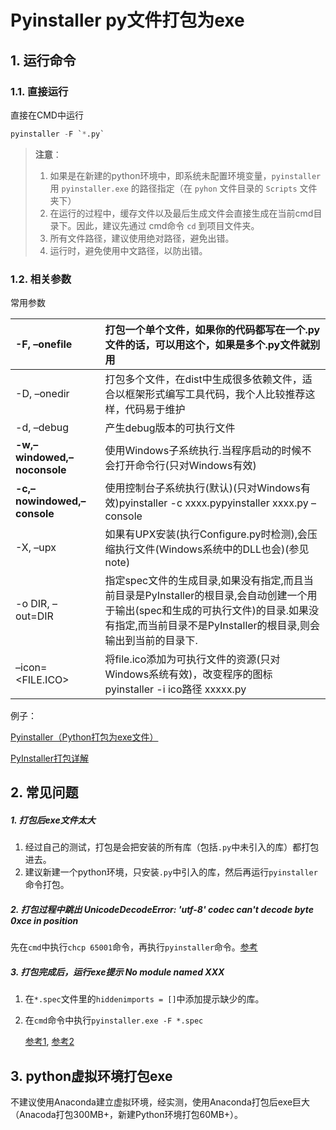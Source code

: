 # Pyinstaller py文件打包为exe

## 1. 运行命令

### 1.1. 直接运行

直接在CMD中运行

```python
pyinstaller -F `*.py`
```


> **注意**：
>
> 1. 如果是在新建的python环境中，即系统未配置环境变量，`pyinstaller` 用 `pyinstaller.exe` 的路径指定（在 `pyhon` 文件目录的 `Scripts` 文件夹下）
> 2. 在运行的过程中，缓存文件以及最后生成文件会直接生成在当前cmd目录下。因此，建议先通过 cmd命令 `cd` 到项目文件夹。
> 3. 所有文件路径，建议使用绝对路径，避免出错。
> 4. 运行时，避免使用中文路径，以防出错。

### 1.2. 相关参数

常用参数

| -F, –onefile                | 打包一个单个文件，如果你的代码都写在一个.py文件的话，可以用这个，如果是多个.py文件就别用 |
| :-------------------------- | :----------------------------------------------------------- |
| -D, –onedir                 | 打包多个文件，在dist中生成很多依赖文件，适合以框架形式编写工具代码，我个人比较推荐这样，代码易于维护 |
| -d, –debug                  | 产生debug版本的可执行文件                                    |
| **-w,–windowed,–noconsole** | 使用Windows子系统执行.当程序启动的时候不会打开命令行(只对Windows有效) |
| **-c,–nowindowed,–console** | 使用控制台子系统执行(默认)(只对Windows有效)pyinstaller -c xxxx.pypyinstaller xxxx.py –console |
| -X, –upx                    | 如果有UPX安装(执行Configure.py时检测),会压缩执行文件(Windows系统中的DLL也会)(参见note) |
| -o DIR, –out=DIR            | 指定spec文件的生成目录,如果没有指定,而且当前目录是PyInstaller的根目录,会自动创建一个用于输出(spec和生成的可执行文件)的目录.如果没有指定,而当前目录不是PyInstaller的根目录,则会输出到当前的目录下. |
| –icon=<FILE.ICO>            | 将file.ico添加为可执行文件的资源(只对Windows系统有效)，改变程序的图标 pyinstaller -i ico路径 xxxxx.py |

例子：

[Pyinstaller（Python打包为exe文件）](http://blog.itpub.net/26736162/viewspace-2644904/)

[PyInstaller打包详解](https://yujunjiex.gitee.io/2018/10/18/PyInstaller%E6%89%93%E5%8C%85%E8%AF%A6%E8%A7%A3/)

## 2. 常见问题

##### 1. **打包后exe文件太大**

1. 经过自己的测试，打包是会把安装的所有库（包括`.py`中未引入的库）都打包进去。
2. 建议新建一个python环境，只安装`.py`中引入的库，然后再运行`pyinstaller`命令打包。

##### 2. **打包过程中跳出 UnicodeDecodeError: 'utf-8' codec can't decode byte 0xce in position**

先在`cmd`中执行`chcp 65001`命令，再执行`pyinstaller`命令。[参考](https://blog.csdn.net/qq_35203425/article/details/80992870)

##### 3. **打包完成后，运行exe提示 No module named XXX**

1. 在`*.spec`文件里的`hiddenimports = []`中添加提示缺少的库。

2. 在`cmd`命令中执行`pyinstaller.exe -F *.spec`  

    [参考1](https://blog.csdn.net/qq_40587575/article/details/86500445), [参考2](https://segmentfault.com/a/1190000019632268?utm_source=tag-newest)

## 3. python虚拟环境打包exe

不建议使用Anaconda建立虚拟环境，经实测，使用Anaconda打包后exe巨大（Anacoda打包300MB+，新建Python环境打包60MB+）。



